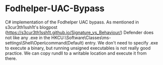 # Fodhelper-UAC-Bypass
C# implementation of the Fodhelper UAC bypass. As mentioned in s3cur3th1ssh1t's blogpost (https://s3cur3th1ssh1t.github.io/Signature_vs_Behaviour/) Defender does not like any .exe in the HKCU:\Software\Classes\ms-settings\Shell\Open\command(Default) entry. We don't need to specify .exe to execute a binary, but running unsigned executables is not really good practice. We can copy rundll to a writable location and execute it from there.
